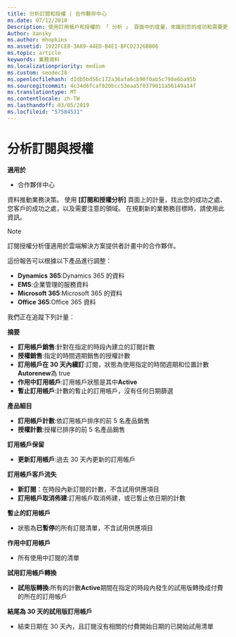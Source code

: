 ```yaml
---
title: 分析訂閱和授權 | 合作夥伴中心
ms.date: 07/12/2018
Description: 使用訂用帳戶和授權的 「 分析 」 頁面中的度量，來識別您的成功和需要更多關注的區域。
Author: Xansky
ms.author: mhopkins
ms.assetid: 1922FCE8-3A89-44ED-B4E1-BFCD2326BB06
ms.topic: article
keywords: 業務資料
ms.localizationpriority: medium
ms.custom: seodec18
ms.openlocfilehash: d1db5bd56c172a36afa6cb90f0ab5c798e6ba95b
ms.sourcegitcommit: 4c34d6fcaf020bcc53eaa5f0379011a56149a14f
ms.translationtype: MT
ms.contentlocale: zh-TW
ms.lasthandoff: 03/05/2019
ms.locfileid: "57584531"
---
```

# <a name="analyze-subscriptions-and-licenses"></a>分析訂閱與授權 

**適用於**

- 合作夥伴中心

資料推動業務決策。 使用 **\[訂閱和授權分析\]** 頁面上的計量，找出您的成功之處、您客戶的成功之處，以及需要注意的領域。 在規劃新的業務務目標時，請使用此資訊。

> [!NOTE]
> 訂閱授權分析僅適用於雲端解決方案提供者計畫中的合作夥伴。


這份報告可以根據以下產品進行調整：

 - **Dynamics 365**:Dynamics 365 的資料  
 - **EMS**:企業管理的服務資料  
 - **Microsoft 365**:Microsoft 365 的資料  
 - **Office 365**:Office 365 資料  


我們正在追蹤下列計量︰

**摘要**  
 - **訂用帳戶銷售**:針對在指定的時段內建立的訂閱計數  
 - **授權銷售**:指定的時間週期銷售的授權計數   
 - **訂用帳戶在 30 天內續訂**:訂閱，狀態為使用指定的時間週期和位置計數**Autorenew**為 true
 - **作用中訂用帳戶**:訂用帳戶狀態是其中**Active**  
 - **暫止訂用帳戶**:計數的暫止的訂用帳戶，沒有任何日期篩選  

**產品細目**  
 - **訂用帳戶計數**:依訂用帳戶排序的前 5 名產品銷售  
 - **授權計數**:授權已排序的前 5 名產品銷售

**訂用帳戶保留**
 - **更新訂用帳戶**:過去 30 天內更新的訂用帳戶  

**訂用帳戶客戶流失**  
 - **新訂閱**：在時段內新訂閱的計數，不含試用供應項目  
 - **訂用帳戶取消佈建**:訂用帳戶取消佈建，或已暫止依日期的計數  

**暫止的訂用帳戶**  
 - 狀態為**已暫停**的所有訂閱清單，不含試用供應項目  
  
**作用中訂用帳戶**
 - 所有使用中訂閱的清單  

**試用訂用帳戶轉換**  
 - **試用版轉換**:所有的計數**Active**期間在指定的時段內發生的試用版轉換成付費的所在的訂用帳戶  

**結尾為 30 天的試用版訂用帳戶**  
 - 結束日期在 30 天內，且訂閱沒有相關的付費開始日期的已開始試用清單  

  